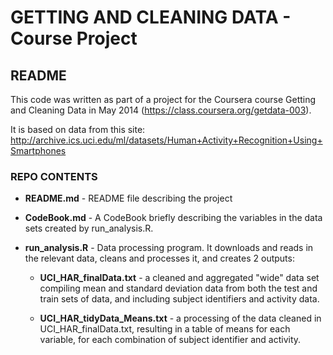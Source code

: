 GETTING AND CLEANING DATA - Course Project
========================================================

README
------------------------------------------

This code was written as part of a project for the Coursera
course Getting and Cleaning Data in May 2014 (https://class.coursera.org/getdata-003).

It is based on data from this site:  http://archive.ics.uci.edu/ml/datasets/Human+Activity+Recognition+Using+Smartphones



### REPO CONTENTS

* __README.md__ - README file describing the project

* __CodeBook.md__ - A CodeBook briefly describing the variables in the data sets created by run_analysis.R.

* __run_analysis.R__ - Data processing program.  It downloads and reads in the relevant data, cleans and processes it, and creates 2 outputs:

     * __UCI_HAR_finalData.txt__ - a cleaned and aggregated "wide" data set compiling mean and standard deviation data from both the test and train sets of data, and including subject identifiers and activity data.
     
     
     * __UCI_HAR_tidyData_Means.txt__ - a processing of the data cleaned in UCI_HAR_finalData.txt, resulting in a table of means for each variable, for each combination of subject identifier and activity.